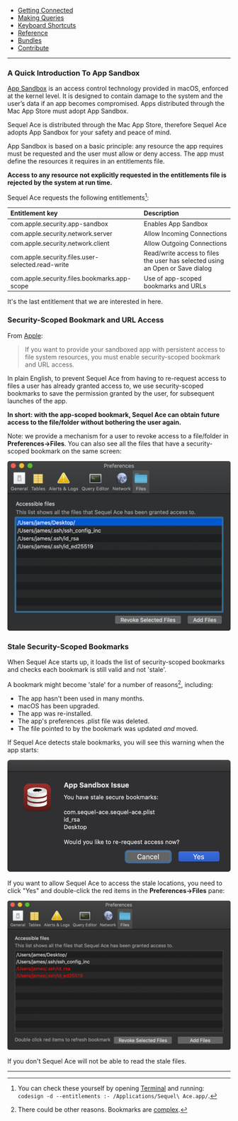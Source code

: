 - [Getting Connected](get-started/)
- [Making Queries](queries.html)
- [Keyboard Shortcuts](shortcuts.html)
- [Reference](ref/)
- [Bundles](bundles/)
- [Contribute](contribute/)

<hr>

### A Quick Introduction To App Sandbox

[App Sandbox](https://developer.apple.com/library/archive/documentation/Security/Conceptual/AppSandboxDesignGuide/AboutAppSandbox/AboutAppSandbox.html#//apple_ref/doc/uid/TP40011183-CH1-SW1) is an access control technology provided in macOS, enforced at the kernel level. It is designed to contain damage to the system and the user’s data if an app becomes compromised. Apps distributed through the Mac App Store must adopt App Sandbox.

Sequel Ace is distributed through the Mac App Store, therefore Sequel Ace adopts App Sandbox for your safety and peace of mind.

App Sandbox is based on a basic principle: any resource the app requires must be requested and the user must allow or deny access. The app must define the resources it requires in an entitlements file.

**Access to any resource not explicitly requested in the entitlements file is rejected by the system at run time.**

Sequel Ace requests the following entitlements[^fn-entitlements]:

| Entitlement key                                  | Description     |
| :------------------------------------------------| :-------------- |
| com.apple.security.app-sandbox                   | Enables App Sandbox |
| com.apple.security.network.server                | Allow Incoming Connections |
| com.apple.security.network.client                | Allow Outgoing Connections |
| com.apple.security.files.user-selected.read-write| Read/write access to files the user has selected using an Open or Save dialog |
| com.apple.security.files.bookmarks.app-scope     | Use of app-scoped bookmarks and URLs |

It's the last entitlement that we are interested in here.

### Security-Scoped Bookmark and URL Access

From [Apple](https://developer.apple.com/library/archive/documentation/Miscellaneous/Reference/EntitlementKeyReference/Chapters/EnablingAppSandbox.html#//apple_ref/doc/uid/TP40011195-CH4-SW18):

> If you want to provide your sandboxed app with persistent access to file system resources, you must enable security-scoped bookmark and URL access.

In plain English, to prevent Sequel Ace from having to re-request access to files a user has already granted access to, we use security-scoped bookmarks to save the permission granted by the user, for subsequent launches of the app.

__In short: with the app-scoped bookmark, Sequel Ace can obtain future access to the file/folder without bothering the user again.__

Note: we provide a mechanism for a user to revoke access to a file/folder in __Preferences->Files__. You can also see all the files that have a security-scoped bookmark on the same screen:

![File Preferences](../images/file-prefs.png)

### Stale Security-Scoped Bookmarks

When Sequel Ace starts up, it loads the list of security-scoped bookmarks and checks each bookmark is still valid and not 'stale'.

A bookmark might become 'stale' for a number of reasons[^fn-stale-reasons], including:

- The app hasn't been used in many months.
- macOS has been upgraded.
- The app was re-installed.
- The app's preferences .plist file was deleted.
- The file pointed to by the bookmark was updated _and_ moved.

If Sequel Ace detects stale bookmarks, you will see this warning when the app starts:

![Stale Bookmark Warning](../images/stale-bookmarks.png)

If you want to allow Sequel Ace to access the stale locations, you need to click "Yes" and double-click the red items in the __Preferences->Files__ pane:

![Stale Bookmark Warning](../images/stale-file-prefs.png)

If you don't Sequel Ace will not be able to read the stale files.

***

[^fn-entitlements]: You can check these yourself by opening [Terminal](https://en.wikipedia.org/wiki/Terminal_(macOS)) and running: `codesign -d --entitlements :- /Applications/Sequel\ Ace.app/`.
[^fn-stale-reasons]: There could be other reasons. Bookmarks are [complex](https://michaellynn.github.io/2015/10/24/apples-bookmarkdata-exposed/).
